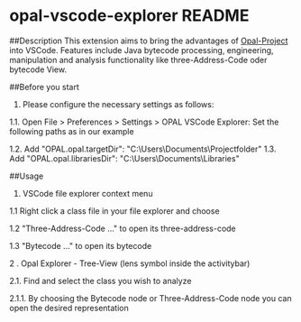 # opal-vscode-explorer README
##Description
This extension aims to bring the advantages of [Opal-Project](http://www.opal-project.de/) into VSCode.
Features include Java bytecode processing, engineering, manipulation and analysis functionality like three-Address-Code oder bytecode View.

##Before you start
1. Please configure the necessary settings as follows:

1.1. Open File > Preferences > Settings > OPAL VSCode Explorer: Set the following paths as in our example

1.2. Add "OPAL.opal.targetDir": "C:\\Users\\Documents\\Projectfolder" 
1.3. Add "OPAL.opal.librariesDir": "C:\\Users\\Documents\\Libraries"

##Usage
1. VSCode file explorer context menu

1.1 Right click a class file in your file explorer and choose

1.2 "Three-Address-Code ..." to open its three-address-code

1.3 "Bytecode ..." to open its bytecode

2 . Opal Explorer - Tree-View (lens symbol inside the activitybar)


2.1. Find and select the class you wish to analyze

2.1.1. By choosing the Bytecode node or Three-Address-Code node you can open the desired representation

